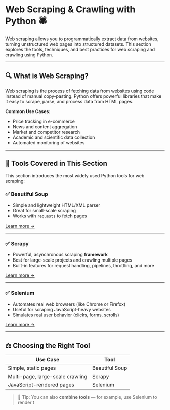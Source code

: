 # Web Scraping & Crawling with Python 🕷️

Web scraping allows you to programmatically extract data from websites, turning unstructured web pages into structured datasets. This section explores the tools, techniques, and best practices for web scraping and crawling using Python.

---

## 🔍 What is Web Scraping?

Web scraping is the process of fetching data from websites using code instead of manual copy-pasting. Python offers powerful libraries that make it easy to scrape, parse, and process data from HTML pages.

**Common Use Cases:**

- Price tracking in e-commerce
- News and content aggregation
- Market and competitor research
- Academic and scientific data collection
- Automated monitoring of websites

---

## 🚀 Tools Covered in This Section

This section introduces the most widely used Python tools for web scraping:

### ✅ Beautiful Soup

- Simple and lightweight HTML/XML parser
- Great for small-scale scraping
- Works with `requests` to fetch pages

[Learn more →](./beautiful_soup.md)

---

### ✅ Scrapy

- Powerful, asynchronous scraping **framework**
- Best for large-scale projects and crawling multiple pages
- Built-in features for request handling, pipelines, throttling, and more

[Learn more →](./scrapy_tutorial.md)

---

### ✅ Selenium

- Automates real web browsers (like Chrome or Firefox)
- Useful for scraping JavaScript-heavy websites
- Simulates real user behavior (clicks, forms, scrolls)

[Learn more →](./selenium.md)

---

## ⚖️ Choosing the Right Tool

| Use Case                         | Tool           |
| -------------------------------- | -------------- |
| Simple, static pages             | Beautiful Soup |
| Multi-page, large-scale crawling | Scrapy         |
| JavaScript-rendered pages        | Selenium       |

> 🧠 Tip: You can also **combine tools** — for example, use Selenium to render t
